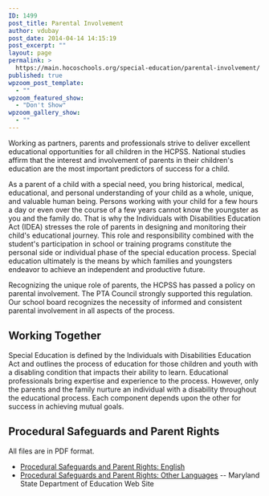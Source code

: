 ```yaml
---
ID: 1499
post_title: Parental Involvement
author: vdubay
post_date: 2014-04-14 14:15:19
post_excerpt: ""
layout: page
permalink: >
  https://main.hocoschools.org/special-education/parental-involvement/
published: true
wpzoom_post_template:
  - ""
wpzoom_featured_show:
  - "Don't Show"
wpzoom_gallery_show:
  - ""
---
```

<p>Working as partners, parents and professionals strive to deliver excellent educational opportunities for all children in the HCPSS. National studies affirm that the interest and involvement of parents in their children's education are the most important predictors of success for a child.</p>

<p>As a parent of a child with a special need, you bring historical, medical, educational, and personal understanding of your child as a whole, unique, and valuable human being. Persons working with your child for a few hours a day or even over the course of a few years cannot know the youngster as you and the family do. That is why the Individuals with Disabilities Education Act (IDEA) stresses the role of parents in designing and monitoring their child's educational journey. This role and responsibility combined with the student's participation in school or training programs constitute the personal side or individual phase of the special education process. Special education ultimately is the means by which families and youngsters endeavor to achieve an independent and productive future.</p>

<p>Recognizing the unique role of parents, the HCPSS has passed a policy on parental involvement. The PTA Council strongly supported this regulation. Our school board recognizes the necessity of informed and consistent parental involvement in all aspects of the process.</p>

<h2>Working Together</h2>

<p>Special Education is defined by the Individuals with Disabilities Education Act and outlines the process of education for those children and youth with a disabling condition that impacts their ability to learn. Educational professionals bring expertise and experience to the process. However, only the parents and the family nurture an individual with a disability throughout the educational process. Each component depends upon the other for success in achieving mutual goals.</p>

<h2>Procedural Safeguards and Parent Rights</h2>
<p>All files are in PDF format.</p>

<ul>
  <li><a href="/f/files/special_rights.pdf">Procedural Safeguards and Parent Rights: English</a></li>
  <li><a href="http://www.msde.state.md.us/SpecialEducation/PSG_multi_lang_02/HOMEPAGE_PSG.pdf" target="_top">Procedural Safeguards and Parent Rights: Other Languages</a> -- Maryland State Department of Education Web Site</li>
</ul>